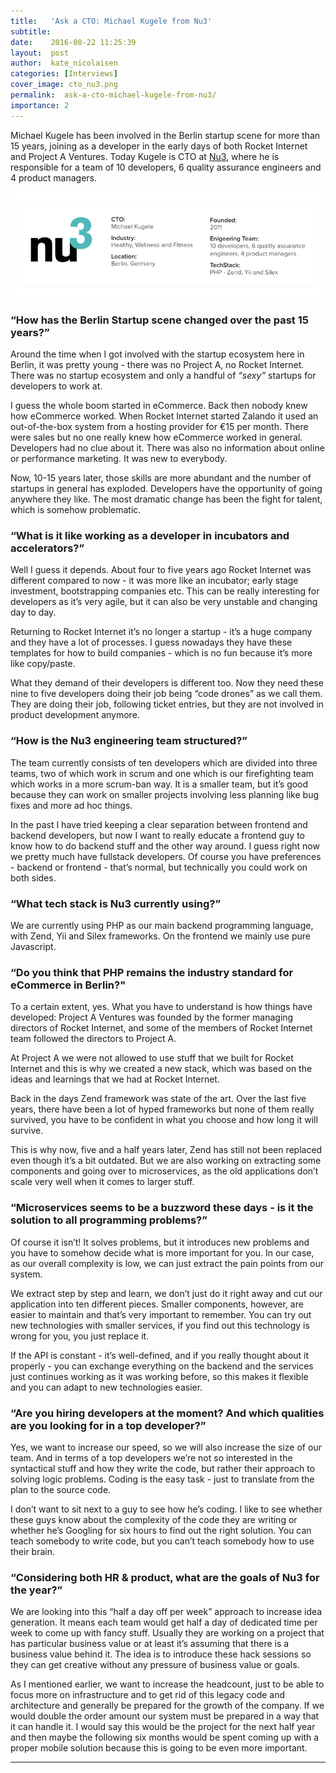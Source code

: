 ```yaml
---
title:   'Ask a CTO: Michael Kugele from Nu3'
subtitle:
date:    2016-08-22 11:25:39
layout:  post
author:  kate_nicolaisen
categories: [Interviews]
cover_image: cto_nu3.png
permalink:  ask-a-cto-michael-kugele-from-nu3/
importance: 2
---
```


Michael Kugele has been involved in the Berlin startup scene for more than 15 years, joining as a developer in the early days of both Rocket Internet and Project A Ventures. Today Kugele is CTO at [Nu3][2], where he is responsible for a team of 10 developers, 6 quality assurance engineers and 4 product managers. 

<!--more-->

![nu3-box.png](/assets/images/nu3-box.png)

### “How has the Berlin Startup scene changed over the past 15 years?”

Around the time when I got involved with the startup ecosystem here in Berlin, it was pretty young - there was no Project A, no Rocket Internet. There was no startup ecosystem and only a handful of *“sexy”* startups for developers to work at. 

I guess the whole boom started in eCommerce. Back then nobody knew how eCommerce worked. When Rocket Internet started Zalando it used an out-of-the-box system from a hosting provider for €15 per month. There were sales but no one really knew how eCommerce worked in general. Developers had no clue about it. There was also no information about online or performance marketing. It was new to everybody. 

Now, 10-15 years later, those skills are more abundant and the number of startups in general has exploded. Developers have the opportunity of going anywhere they like. The most dramatic change has been the fight for talent, which is somehow problematic. 

### “What is it like working as a developer in incubators and accelerators?”

Well I guess it depends. About four to five years ago Rocket Internet was different compared to now - it was more like an incubator; early stage investment, bootstrapping companies etc. This can be really interesting for developers as it’s very agile, but it can also be very unstable and changing day to day. 

Returning to Rocket Internet it’s no longer a startup - it’s a huge company and they have a lot of processes. I guess nowadays they have these templates for how to build companies - which is no fun because it’s more like copy/paste.
 
What they demand of their developers is different too. Now they need these nine to five developers doing their job being “code drones” as we call them. They are doing their job, following ticket entries, but they are not involved in product development anymore.

### “How is the Nu3 engineering team structured?”

The team currently consists of ten developers which are divided into three teams, two of which work in scrum and one which is our firefighting team which works in a more scrum-ban way. It is a smaller team, but it’s good because they can work on smaller projects involving less planning like bug fixes and more ad hoc things. 

In the past I have tried keeping a clear separation between frontend and backend developers, but now I want to really educate a frontend guy to know how to do backend stuff and the other way around. I guess right now we pretty much have fullstack developers. Of course you have preferences - backend or frontend - that’s normal, but technically you could work on both sides. 

### “What tech stack is Nu3 currently using?”

We are currently using PHP as our main backend programming language, with Zend, Yii and Silex frameworks. On the frontend we mainly use pure Javascript. 

### “Do you think that PHP remains the industry standard for eCommerce in Berlin?" 

To a certain extent, yes. What you have to understand is how things have developed: Project A Ventures was founded by the former managing directors of Rocket Internet, and some of the members of Rocket Internet team followed the directors to Project A.

At Project A we were not allowed to use stuff that we built for Rocket Internet and this is why we created a new stack, which was based on the ideas and learnings that we had at Rocket Internet.

Back in the days Zend framework was state of the art. Over the last five years, there have been a lot of hyped frameworks but none of them really survived, you have to be confident in what you choose and how long it will survive. 

This is why now, five and a half years later, Zend has still not been replaced even though it’s a bit outdated. But we are also working on extracting some components and going over to microservices, as the old applications don’t scale very well when it comes to larger stuff. 

### “Microservices seems to be a buzzword these days - is it the solution to all programming problems?” 

Of course it isn’t! It solves problems, but it introduces new problems and you have to somehow decide what is more important for you. In our case, as our overall complexity is low, we can just extract the pain points from our system. 

We extract step by step and learn, we don’t just do it right away and cut our application into ten different pieces. Smaller components, however, are easier to maintain and that’s very important to remember. You can try out new technologies with smaller services, if you find out this technology is wrong for you, you just replace it. 

If the API is constant - it’s well-defined, and if you really thought about it properly - you can exchange everything on the backend and the services just continues working as it was working before, so this makes it flexible and you can adapt to new technologies easier. 

### “Are you hiring developers at the moment? And which qualities are you looking for in a top developer?”

Yes, we want to increase our speed, so we will also increase the size of our team. And in terms of a top developers we’re not so interested in the syntactical stuff and how they write the code, but rather their approach to solving logic problems. Coding is the easy task - just to translate from the plan to the source code. 

I don’t want to sit next to a guy to see how he’s coding. I like to see whether these guys know about the complexity of the code they are writing or whether he’s Googling for six hours to find out the right solution. You can teach somebody to write code, but you can’t teach somebody how to use their brain. 

### “Considering both HR & product, what are the goals of Nu3 for the year?”

We are looking into this “half a day off per week” approach to increase idea generation. It means each team would get half a day of dedicated time per week to come up with fancy stuff. Usually they are working on a project that has particular business value or at least it’s assuming that there is a business value behind it. The idea is to introduce these hack sessions so they can get creative without any pressure of business value or goals. 

As I mentioned earlier, we want to increase the headcount, just to be able to focus more on infrastructure and to get rid of this legacy code and architecture and generally be prepared for the growth of the company. If we would double the order amount our system must be prepared in a way that it can handle it. I would say this would be the project for the next half year and then maybe the following six months would be spent coming up with a proper mobile solution because this is going to be even more important.

* * *


[1]: https://app.honeypot.io/users/sign_up?utm_source=blog&utm_medium=organic&utm_term=e&utm_content=160803&utm_campaign=dev-no
[2]: https://www.nu3.com/
